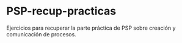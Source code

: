 # PSP-recup-practicas
Ejercicios para recuperar la parte práctica de PSP sobre creación y comunicación de procesos.

